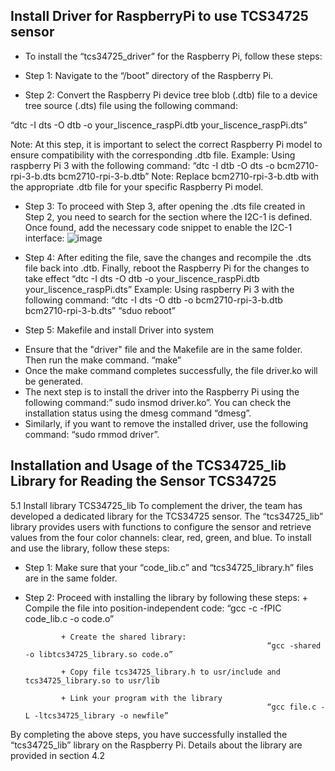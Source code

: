 ## Install Driver for RaspberryPi to use TCS34725 sensor

- To install the “tcs34725_driver” for the Raspberry Pi, follow these steps:

- Step 1:  Navigate to the “/boot” directory of the Raspberry Pi.

- Step 2: Convert the Raspberry Pi device tree blob (.dtb) file to a device tree source (.dts) file using the following command:

“dtc -I dts -O dtb -o your_liscence_raspPi.dtb your_liscence_raspPi.dts”

Note: At this step, it is important to select the correct Raspberry Pi model to ensure compatibility with the corresponding .dtb file.
Example: Using raspberry Pi 3 with the following command:
“dtc -I dtb -O dts -o bcm2710-rpi-3-b.dts bcm2710-rpi-3-b.dtb”
Note: Replace bcm2710-rpi-3-b.dtb with the appropriate .dtb file for your specific Raspberry Pi model.

- Step 3: To proceed with Step 3, after opening the .dts file created in Step 2, you need to search for the section where the I2C-1 is defined. Once found, add the necessary code snippet to enable the I2C-1 interface:
![image](https://github.com/user-attachments/assets/eade3492-2507-4dcd-b002-fb5a7a0104bb)

- Step 4: After editing the file, save the changes and recompile the .dts file back into .dtb. Finally, reboot the Raspberry Pi for the changes to take effect
“dtc -I dts -O dtb -o your_liscence_raspPi.dtb your_liscence_raspPi.dts”
Example: Using raspberry Pi 3 with the following command:
“dtc -I dts -O dtb -o bcm2710-rpi-3-b.dtb bcm2710-rpi-3-b.dts”
“sduo reboot”
- Step 5: Makefile and install Driver into system
+ Ensure that the "driver" file and the Makefile are in the same folder. Then run the make command.
            “make”
+ Once the make command completes successfully, the file driver.ko will be generated.
+ The next step is to install the driver into the Raspberry Pi using the following command:”   sudo insmod driver.ko”. You can check the installation status using the dmesg command “dmesg”.
+ Similarly, if you want to remove the installed driver, use the following command: “sudo rmmod driver”.

## Installation and Usage of the TCS34725_lib Library for Reading the Sensor TCS34725
5.1	Install library TCS34725_lib
To complement the driver, the team has developed a dedicated library for the TCS34725 sensor. The “tcs34725_lib” library provides users with functions to configure the sensor and retrieve values from the four color channels: clear, red, green, and blue. To install and use the library, follow these steps:
- Step 1: Make sure that your “code_lib.c” and “tcs34725_library.h” files are in the same folder.
- Step 2: Proceed with installing the library by following these steps:
              +	Compile the file into position-independent code:
                                                            “gcc -c -fPIC code_lib.c -o code.o”
  
              +	Create the shared library:
                                                            “gcc -shared -o libtcs34725_library.so code.o”
  
              +	Copy file tcs34725_library.h to usr/include and tcs34725_library.so to usr/lib
  
              +	Link your program with the library
                                                            “gcc file.c -L -ltcs34725_library -o newfile”
  
By completing the above steps, you have successfully installed the “tcs34725_lib” library on the Raspberry Pi. Details about the library are provided in section 4.2

